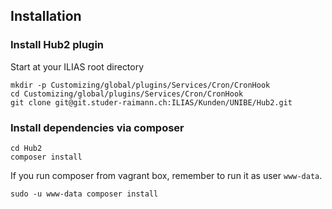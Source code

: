 ## Installation

### Install Hub2 plugin
Start at your ILIAS root directory 

```
mkdir -p Customizing/global/plugins/Services/Cron/CronHook
cd Customizing/global/plugins/Services/Cron/CronHook
git clone git@git.studer-raimann.ch:ILIAS/Kunden/UNIBE/Hub2.git
```

### Install dependencies via composer
```
cd Hub2
composer install
```

If you run composer from vagrant box, remember to run it as user `www-data`.
```
sudo -u www-data composer install
```
